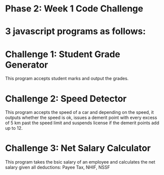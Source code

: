 # Phase 2: Week 1 Code Challenge 
# 3 javascript programs as follows: 

# Challenge 1: Student Grade Generator

This program accepts student marks and output the grades. 

# Challenge 2: Speed Detector
This program accepts the speed of a car and depending on the speed, it outputs whether the speed is ok, issues a demerit point with every excess of 5 km past the speed limit and suspends license if the demerit points add up to 12. 




# Challenge 3: Net Salary Calculator 
This program takes the bsic salary of an employee and calculates the net salary given all deductions: Payee Tax, NHIF, NSSF





